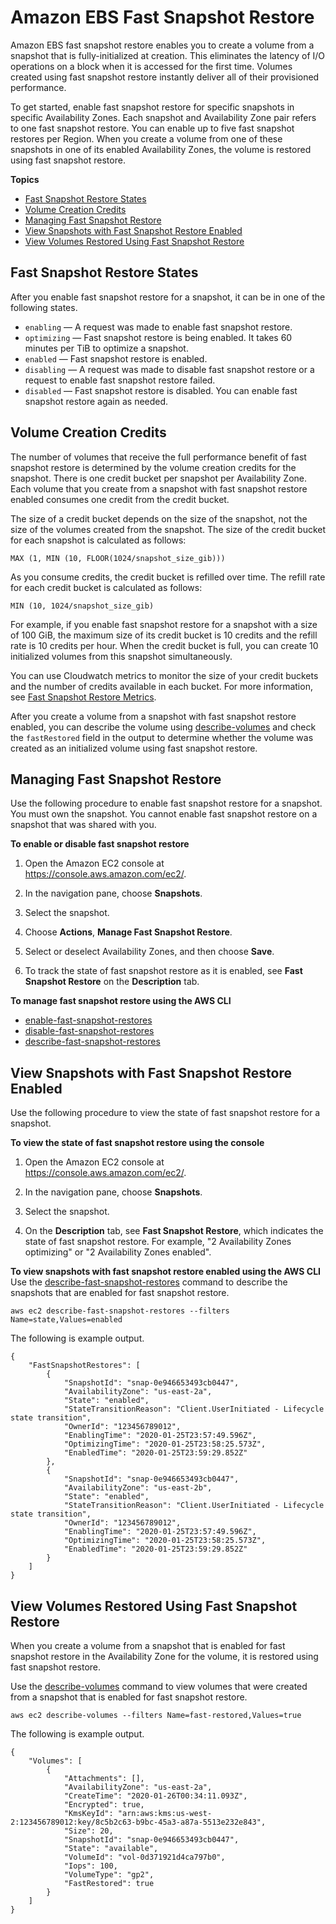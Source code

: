 # Amazon EBS Fast Snapshot Restore<a name="ebs-fast-snapshot-restore"></a>

Amazon EBS fast snapshot restore enables you to create a volume from a snapshot that is fully\-initialized at creation\. This eliminates the latency of I/O operations on a block when it is accessed for the first time\. Volumes created using fast snapshot restore instantly deliver all of their provisioned performance\.

To get started, enable fast snapshot restore for specific snapshots in specific Availability Zones\. Each snapshot and Availability Zone pair refers to one fast snapshot restore\. You can enable up to five fast snapshot restores per Region\. When you create a volume from one of these snapshots in one of its enabled Availability Zones, the volume is restored using fast snapshot restore\.

**Topics**
+ [Fast Snapshot Restore States](#fsr-states)
+ [Volume Creation Credits](#volume-creation-credits)
+ [Managing Fast Snapshot Restore](#manage-fsr)
+ [View Snapshots with Fast Snapshot Restore Enabled](#view-fsr-enabled-snapshots)
+ [View Volumes Restored Using Fast Snapshot Restore](#view-fast-restored-volumes)

## Fast Snapshot Restore States<a name="fsr-states"></a>

After you enable fast snapshot restore for a snapshot, it can be in one of the following states\.
+ `enabling` — A request was made to enable fast snapshot restore\.
+ `optimizing` — Fast snapshot restore is being enabled\. It takes 60 minutes per TiB to optimize a snapshot\.
+ `enabled` — Fast snapshot restore is enabled\.
+ `disabling` — A request was made to disable fast snapshot restore or a request to enable fast snapshot restore failed\.
+ `disabled` — Fast snapshot restore is disabled\. You can enable fast snapshot restore again as needed\.

## Volume Creation Credits<a name="volume-creation-credits"></a>

The number of volumes that receive the full performance benefit of fast snapshot restore is determined by the volume creation credits for the snapshot\. There is one credit bucket per snapshot per Availability Zone\. Each volume that you create from a snapshot with fast snapshot restore enabled consumes one credit from the credit bucket\.

The size of a credit bucket depends on the size of the snapshot, not the size of the volumes created from the snapshot\. The size of the credit bucket for each snapshot is calculated as follows:

```
MAX (1, MIN (10, FLOOR(1024/snapshot_size_gib)))
```

As you consume credits, the credit bucket is refilled over time\. The refill rate for each credit bucket is calculated as follows:

```
MIN (10, 1024/snapshot_size_gib)
```

For example, if you enable fast snapshot restore for a snapshot with a size of 100 GiB, the maximum size of its credit bucket is 10 credits and the refill rate is 10 credits per hour\. When the credit bucket is full, you can create 10 initialized volumes from this snapshot simultaneously\.

You can use Cloudwatch metrics to monitor the size of your credit buckets and the number of credits available in each bucket\. For more information, see [Fast Snapshot Restore Metrics](using_cloudwatch_ebs.md#fast-snapshot-restore-metrics)\.

After you create a volume from a snapshot with fast snapshot restore enabled, you can describe the volume using [describe\-volumes](https://docs.aws.amazon.com/cli/latest/reference/ec2/describe-volumes.html) and check the `fastRestored` field in the output to determine whether the volume was created as an initialized volume using fast snapshot restore\.

## Managing Fast Snapshot Restore<a name="manage-fsr"></a>

Use the following procedure to enable fast snapshot restore for a snapshot\. You must own the snapshot\. You cannot enable fast snapshot restore on a snapshot that was shared with you\.

**To enable or disable fast snapshot restore**

1. Open the Amazon EC2 console at [https://console\.aws\.amazon\.com/ec2/](https://console.aws.amazon.com/ec2/)\.

1. In the navigation pane, choose **Snapshots**\.

1. Select the snapshot\.

1. Choose **Actions**, **Manage Fast Snapshot Restore**\.

1. Select or deselect Availability Zones, and then choose **Save**\.

1. To track the state of fast snapshot restore as it is enabled, see **Fast Snapshot Restore** on the **Description** tab\.

**To manage fast snapshot restore using the AWS CLI**
+ [enable\-fast\-snapshot\-restores](https://docs.aws.amazon.com/cli/latest/reference/ec2/enable-fast-snapshot-restores.html)
+ [disable\-fast\-snapshot\-restores](https://docs.aws.amazon.com/cli/latest/reference/ec2/disable-fast-snapshot-restores.html)
+ [describe\-fast\-snapshot\-restores](https://docs.aws.amazon.com/cli/latest/reference/ec2/describe-fast-snapshot-restores.html)

## View Snapshots with Fast Snapshot Restore Enabled<a name="view-fsr-enabled-snapshots"></a>

Use the following procedure to view the state of fast snapshot restore for a snapshot\.

**To view the state of fast snapshot restore using the console**

1. Open the Amazon EC2 console at [https://console\.aws\.amazon\.com/ec2/](https://console.aws.amazon.com/ec2/)\.

1. In the navigation pane, choose **Snapshots**\.

1. Select the snapshot\.

1. On the **Description** tab, see **Fast Snapshot Restore**, which indicates the state of fast snapshot restore\. For example, "2 Availability Zones optimizing" or "2 Availability Zones enabled"\.

**To view snapshots with fast snapshot restore enabled using the AWS CLI**  
Use the [describe\-fast\-snapshot\-restores](https://docs.aws.amazon.com/cli/latest/reference/ec2/describe-fast-snapshot-restores.html) command to describe the snapshots that are enabled for fast snapshot restore\.

```
aws ec2 describe-fast-snapshot-restores --filters Name=state,Values=enabled
```

The following is example output\.

```
{
    "FastSnapshotRestores": [
        {
            "SnapshotId": "snap-0e946653493cb0447",
            "AvailabilityZone": "us-east-2a",
            "State": "enabled",
            "StateTransitionReason": "Client.UserInitiated - Lifecycle state transition",
            "OwnerId": "123456789012",
            "EnablingTime": "2020-01-25T23:57:49.596Z",
            "OptimizingTime": "2020-01-25T23:58:25.573Z",
            "EnabledTime": "2020-01-25T23:59:29.852Z"
        },
        {
            "SnapshotId": "snap-0e946653493cb0447",
            "AvailabilityZone": "us-east-2b",
            "State": "enabled",
            "StateTransitionReason": "Client.UserInitiated - Lifecycle state transition",
            "OwnerId": "123456789012",
            "EnablingTime": "2020-01-25T23:57:49.596Z",
            "OptimizingTime": "2020-01-25T23:58:25.573Z",
            "EnabledTime": "2020-01-25T23:59:29.852Z"
        }
    ]
}
```

## View Volumes Restored Using Fast Snapshot Restore<a name="view-fast-restored-volumes"></a>

When you create a volume from a snapshot that is enabled for fast snapshot restore in the Availability Zone for the volume, it is restored using fast snapshot restore\.

Use the [describe\-volumes](https://docs.aws.amazon.com/cli/latest/reference/ec2/describe-volumes.html) command to view volumes that were created from a snapshot that is enabled for fast snapshot restore\.

```
aws ec2 describe-volumes --filters Name=fast-restored,Values=true
```

The following is example output\.

```
{
    "Volumes": [
        {
            "Attachments": [],
            "AvailabilityZone": "us-east-2a",
            "CreateTime": "2020-01-26T00:34:11.093Z",
            "Encrypted": true,
            "KmsKeyId": "arn:aws:kms:us-west-2:123456789012:key/8c5b2c63-b9bc-45a3-a87a-5513e232e843",
            "Size": 20,
            "SnapshotId": "snap-0e946653493cb0447",
            "State": "available",
            "VolumeId": "vol-0d371921d4ca797b0",
            "Iops": 100,
            "VolumeType": "gp2",
            "FastRestored": true
        }
    ]
}
```
